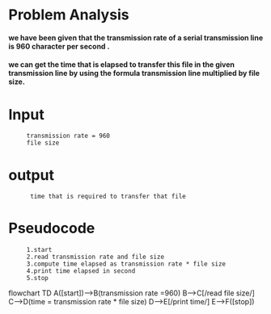  # Problem Analysis
  #### we have been given that the transmission rate of a serial transmission line is 960 character per second  .
  #### we can get the time that is elapsed to transfer this file in the given transmission line by using the formula transmission line multiplied by file size.
   # Input
         transmission rate = 960
         file size
   # output
          time that is required to transfer that file
 # Pseudocode
         1.start
         2.read transmission rate and file size
         3.compute time elapsed as transmission rate * file size
         4.print time elapsed in second
         5.stop



         
flowchart TD
A([start])-->B(transmission rate =960)
B-->C[/read file size/]
C-->D(time = transmission rate * file size)
D-->E[/print time/]
E-->F([stop])
